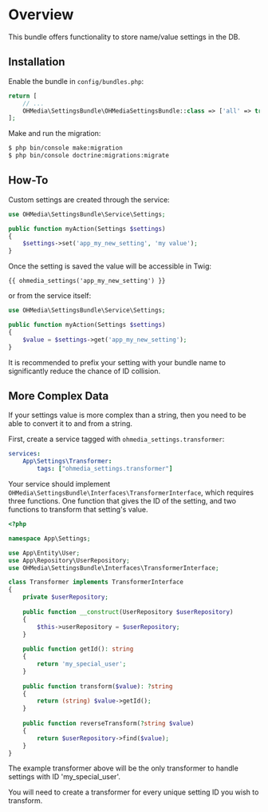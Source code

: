 Overview
========

This bundle offers functionality to store name/value settings in the DB.

Installation
------------

Enable the bundle in `config/bundles.php`:

```php
return [
    // ...
    OHMedia\SettingsBundle\OHMediaSettingsBundle::class => ['all' => true],
];
```

Make and run the migration:

```bash
$ php bin/console make:migration
$ php bin/console doctrine:migrations:migrate
```

How-To
------

Custom settings are created through the service:

```php
use OHMedia\SettingsBundle\Service\Settings;

public function myAction(Settings $settings)
{
    $settings->set('app_my_new_setting', 'my value');
}
```

Once the setting is saved the value will be accessible in Twig:

```twig
{{ ohmedia_settings('app_my_new_setting') }}
```

or from the service itself:

```php
use OHMedia\SettingsBundle\Service\Settings;

public function myAction(Settings $settings)
{
    $value = $settings->get('app_my_new_setting');
}
```

It is recommended to prefix your setting with your bundle name
to significantly reduce the chance of ID collision.

More Complex Data
-----------------

If your settings value is more complex than a string,
then you need to be able to convert it to and from a string.

First, create a service tagged with `ohmedia_settings.transformer`:

```yaml
services:
    App\Settings\Transformer:
        tags: ["ohmedia_settings.transformer"]
```

Your service should implement `OHMedia\SettingsBundle\Interfaces\TransformerInterface`,
which requires three functions. One function that gives the ID of the setting,
and two functions to transform that setting's value.

```php
<?php

namespace App\Settings;

use App\Entity\User;
use App\Repository\UserRepository;
use OHMedia\SettingsBundle\Interfaces\TransformerInterface;

class Transformer implements TransformerInterface
{
    private $userRepository;
    
    public function __construct(UserRepository $userRepository)
    {
        $this->userRepository = $userRepository;
    }
    
    public function getId(): string
    {
        return 'my_special_user';
    }
    
    public function transform($value): ?string
    {
        return (string) $value->getId();
    }
    
    public function reverseTransform(?string $value)
    {
        return $userRepository->find($value);
    }
}
```

The example transformer above will be the only transformer
to handle settings with ID 'my_special_user'.

You will need to create a transformer for every unique
setting ID you wish to transform.
